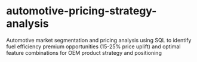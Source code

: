 # automotive-pricing-strategy-analysis
Automotive market segmentation and pricing analysis using SQL to identify fuel efficiency premium opportunities (15-25% price uplift) and optimal feature combinations for OEM product strategy and positioning
